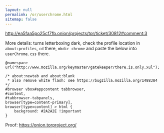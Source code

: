 ```yaml
---
layout: null
permalink: /or/userchrome.html
sitemap: false
---
```


http://ea5faa5po25cf7fb.onion/projects/tor/ticket/30812#comment:3

More details: turns letterboxing dark, check the profile location in
`about:profiles`, `cd` there, `mkdir chrome` and paste the below into
`userChrome.css` there.

```
@namespace url("http://www.mozilla.org/keymaster/gatekeeper/there.is.only.xul");

/* about:newtab and about:blank
 * also remove white flash: see https://bugzilla.mozilla.org/1488384 */
#browser vbox#appcontent tabbrowser,
#content,
#tabbrowser-tabpanels,
browser[type=content-primary],
browser[type=content] > html {
	background: #2A2A2E !important
}
```

Proof: https://onion.torproject.org/
